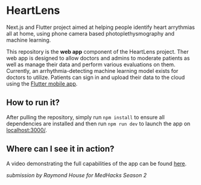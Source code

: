 # HeartLens

Next.js and Flutter project aimed at helping people identify heart arrythmias all at home, using phone camera based photoplethysmography and machine learning.

This repository is the **web app** component of the HeartLens project. Ther web app is designed to allow doctors and admins to moderate patients as well as manage their data and perform various evaluations on them. Currently, an arrhythmia-detecting machine learning model exists for doctors to utilize. Patients can sign in and upload their data to the cloud using the [Flutter mobile app](https://github.com/00raymond/MedHacks-HeartLens).

## How to run it?

After pulling the repository, simply run ```npm install``` to ensure all dependencies are installed and then run ```npm run dev``` to launch the app on [localhost:3000/](http://localhost:3000/).

## Where can I see it in action?

A video demonstrating the full capabilities of the app can be found [here](https://www.youtube.com/watch?v=r2rrfsugdok&ab_channel=RaymondHouse).

*submission by Raymond House for MedHacks Season 2*

